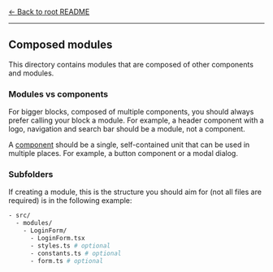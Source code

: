 [← Back to root README](?path=/&version=GBmain&anchor=learn-more)

---

## Composed modules

This directory contains modules that are composed of other components and modules.

### Modules vs components

For bigger blocks, composed of multiple components, you should always prefer calling your block a module. For example, a header component with a logo, navigation and search bar should be a module, not a component.

A [component](./src/components/README.md) should be a single, self-contained unit that can be used in multiple places. For example, a button component or a modal dialog.

### Subfolders

If creating a module, this is the structure you should aim for (not all files are required) is in the following example:

```bash
- src/
  - modules/
    - LoginForm/
      - LoginForm.tsx
      - styles.ts # optional
      - constants.ts # optional
      - form.ts # optional
```
